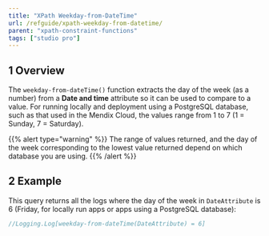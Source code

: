 ```yaml
---
title: "XPath Weekday-from-DateTime"
url: /refguide/xpath-weekday-from-datetime/
parent: "xpath-constraint-functions"
tags: ["studio pro"]
---
```


## 1 Overview

The `weekday-from-dateTime()` function extracts the day of the week (as a number) from a **Date and time** attribute so it can be used to compare to a value. For running locally and deployment using a PostgreSQL database, such as that used in the Mendix Cloud, the values range from 1 to 7 (1 = Sunday, 7 = Saturday).

{{% alert type="warning" %}}
The range of values returned, and the day of the week corresponding to the lowest value returned depend on which database you are using.
{{% /alert %}}

## 2 Example

This query returns all the logs where the day of the week in `DateAttribute` is 6 (Friday, for locally run apps or apps using a PostgreSQL database):

```java
//Logging.Log[weekday-from-dateTime(DateAttribute) = 6]
```
